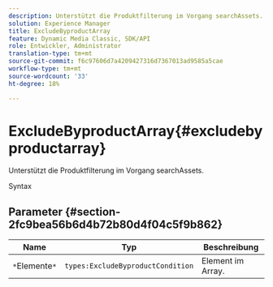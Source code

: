 ```yaml
---
description: Unterstützt die Produktfilterung im Vorgang searchAssets.
solution: Experience Manager
title: ExcludeByproductArray
feature: Dynamic Media Classic, SDK/API
role: Entwickler, Administrator
translation-type: tm+mt
source-git-commit: f6c97606d7a4209427316d7367013ad9585a5cae
workflow-type: tm+mt
source-wordcount: '33'
ht-degree: 18%

---
```



# ExcludeByproductArray{#excludebyproductarray}

Unterstützt die Produktfilterung im Vorgang searchAssets.

Syntax

## Parameter {#section-2fc9bea56b6d4b72b80d4f04c5f9b862}

| Name | Typ | Beschreibung |
|---|---|---|
| `*`Elemente`*` | `types:ExcludeByproductCondition` | Element im Array. |

